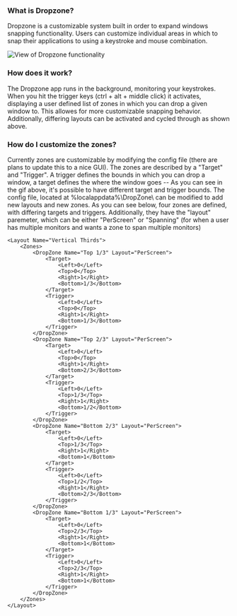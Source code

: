### What is Dropzone?

Dropzone is a customizable system built in order to expand windows snapping functionality. Users can customize individual areas in which to snap their applications to using a keystroke and mouse combination.

![View of Dropzone functionality](Dropzone.gif)

### How does it work?

The Dropzone app runs in the background, monitoring your keystrokes. When you hit the trigger keys (ctrl + alt + middle click) it activates, displaying a user defined list of zones in which you can drop a given window to. This allowes for more customizable snapping behavior. Additionally, differing layouts can be activated and cycled through as shown above.

### How do I customize the zones?

Currently zones are customizable by modifying the config file (there are plans to update this to a nice GUI). The zones are described by a "Target" and "Trigger". A trigger defines the bounds in which you can drop a window, a target defines the where the window goes -- As you can see in the gif above, it's possible to have different target and trigger bounds. The config file, located at %localappdata%\DropZone\ can be modified to add new layouts and new zones. As you can see below, four zones are defined, with differing targets and triggers. Additionally, they have the "layout" paremeter, which can be either "PerScreen" or "Spanning" (for when a user has multiple monitors and wants a zone to span multiple monitors)

```
<Layout Name="Vertical Thirds">
    <Zones>
        <DropZone Name="Top 1/3" Layout="PerScreen">
            <Target>
                <Left>0</Left>
                <Top>0</Top>
                <Right>1</Right>
                <Bottom>1/3</Bottom>
            </Target>
            <Trigger>
                <Left>0</Left>
                <Top>0</Top>
                <Right>1</Right>
                <Bottom>1/3</Bottom>
            </Trigger>
        </DropZone>
        <DropZone Name="Top 2/3" Layout="PerScreen">
            <Target>
                <Left>0</Left>
                <Top>0</Top>
                <Right>1</Right>
                <Bottom>2/3</Bottom>
            </Target>
            <Trigger>
                <Left>0</Left>
                <Top>1/3</Top>
                <Right>1</Right>
                <Bottom>1/2</Bottom>
            </Trigger>
        </DropZone>
        <DropZone Name="Bottom 2/3" Layout="PerScreen">
            <Target>
                <Left>0</Left>
                <Top>1/3</Top>
                <Right>1</Right>
                <Bottom>1</Bottom>
            </Target>
            <Trigger>
                <Left>0</Left>
                <Top>1/2</Top>
                <Right>1</Right>
                <Bottom>2/3</Bottom>
            </Trigger>
        </DropZone>
        <DropZone Name="Bottom 1/3" Layout="PerScreen">
            <Target>
                <Left>0</Left>
                <Top>2/3</Top>
                <Right>1</Right>
                <Bottom>1</Bottom>
            </Target>
            <Trigger>
                <Left>0</Left>
                <Top>2/3</Top>
                <Right>1</Right>
                <Bottom>1</Bottom>
            </Trigger>
        </DropZone>
    </Zones>
</Layout>
```